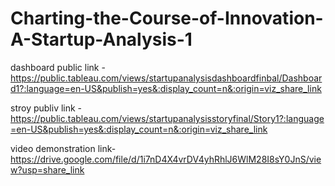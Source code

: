 # Charting-the-Course-of-Innovation-A-Startup-Analysis-1

dashboard public link - https://public.tableau.com/views/startupanalysisdashboardfinbal/Dashboard1?:language=en-US&publish=yes&:display_count=n&:origin=viz_share_link

stroy publiv link - https://public.tableau.com/views/startupanalysisstoryfinal/Story1?:language=en-US&publish=yes&:display_count=n&:origin=viz_share_link

video demonstration link- https://drive.google.com/file/d/1i7nD4X4vrDV4yhRhlJ6WlM28I8sY0JnS/view?usp=share_link
